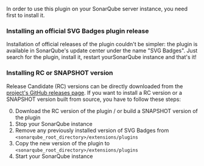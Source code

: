 In order to use this plugin on your SonarQube server instance, you need first to install it. 

### Installing an official SVG Badges plugin release

Installation of official releases of the plugin couldn't be simpler: the plugin is available in SonarQube's update center under the name "SVG Badges". Just search for the plugin, install it, restart yourSonarQube instance and that's it!

### Installing RC or SNAPSHOT version

Release Candidate (RC) versions can be directly downloaded from the [project's GitHub releases page](https://github.com/QualInsight/qualinsight-plugins-sonarqube-badges/releases). If you want to install a RC version or a SNAPSHOT version built from source, you have to follow these steps:

0. Download the RC version of the plugin / or build a SNAPSHOT version of the plugin
1. Stop your SonarQube instance
2. Remove any previously installed version of SVG Badges from `<sonarqube_root_directory>/extensions/plugins`
3. Copy the new version of the plugin to `<sonarqube_root_directory>/extensions/plugins`
4. Start your SonarQube instance

